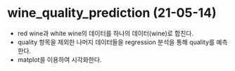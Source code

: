 # wine_quality_prediction (21-05-14)

- red wine과 white wine의 데이터를 하나의 데이터(wine)로 합친다.
- quality 항목을 제외한 나머지 데이터들을 regression 분석을 통해 quality를 예측한다.
- matplot을 이용하여 시각화한다.
